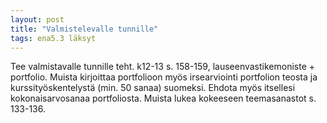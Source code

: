 ```yaml
---
layout: post
title: "Valmistelevalle tunnille"
tags: ena5.3 läksyt
---
```


Tee valmistavalle tunnille teht. k12-13 s. 158-159, lauseenvastikemoniste + portfolio. Muista kirjoittaa portfolioon myös irsearviointi portfolion teosta ja kurssityöskentelystä (min. 50 sanaa) suomeksi. Ehdota myös itsellesi kokonaisarvosanaa portfoliosta. Muista lukea kokeeseen teemasanastot s. 133-136.